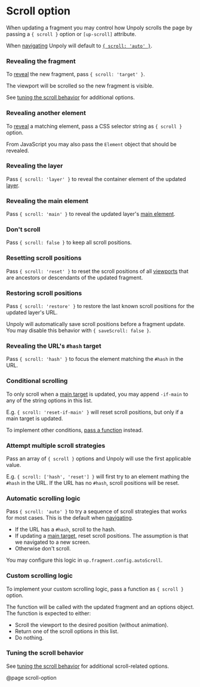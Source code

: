 
Scroll option
=============

When updating a fragment you may control how Unpoly scrolls the page by passing
a `{ scroll }` option or `[up-scroll]` attribute.

When [navigating](/navigation) Unpoly will default to
[`{ scroll: 'auto' }`](#automatic-scrolling-logic).

### Revealing the fragment

To [reveal](/up.reveal) the new fragment, pass `{ scroll: 'target' }`.

The viewport will be scrolled so the new fragment is visible.

See [tuning the scroll behavior](/scroll-tuning) for additional options.

### Revealing another element

To [reveal](/up.reveal) a matching element, pass a CSS selector string as `{ scroll }` option.

From JavaScript you may also pass the `Element` object that should be revealed.

### Revealing the layer

Pass `{ scroll: 'layer' }` to reveal the container element of the updated [layer](/up.layer).

### Revealing the main element

Pass `{ scroll: 'main' }` to reveal the updated layer's [main element](/up-main).

### Don't scroll

Pass `{ scroll: false }` to keep all scroll positions.

### Resetting scroll positions

Pass `{ scroll: 'reset' }` to reset the scroll positions of all
[viewports](/up.viewport) that are ancestors or descendants of the updated fragment.

### Restoring scroll positions

Pass `{ scroll: 'restore' }` to restore the last known scroll positions for the updated layer's URL.

Unpoly will automatically save scroll positions before a fragment update.
You may disable this behavior with `{ saveScroll: false }`.

### Revealing the URL's `#hash` target

Pass `{ scroll: 'hash' }` to focus the element matching the `#hash` in the URL.

### Conditional scrolling

To only scroll when a [main target](/up-main) is updated,
you may append `-if-main` to any of the string options in this list.

E.g. `{ scroll: 'reset-if-main' }` will reset scroll positions, but only if a main target is updated.

To implement other conditions, [pass a function](#custom-scrolling-logic) instead.

### Attempt multiple scroll strategies

Pass an array of `{ scroll }` options and Unpoly will use the first applicable value.

E.g. `{ scroll: ['hash', 'reset'] }` will first try to an element mathing the `#hash` in the URL.
If the URL has no `#hash`, scroll positions will be reset.

### Automatic scrolling logic

Pass `{ scroll: 'auto' }` to try a sequence of scroll strategies that works for most cases.
This is the default when [navigating](/navigation).

- If the URL has a `#hash`, scroll to the hash.
- If updating a [main target](/up-main), reset scroll positions.
  The assumption is that we navigated to a new screen.
- Otherwise don't scroll.

You may configure this logic in `up.fragment.config.autoScroll`.

### Custom scrolling logic

To implement your custom scrolling logic, pass a function as `{ scroll }` option.

The function will be called with the updated fragment and an options object.
The function is expected to either:

- Scroll the viewport to the desired position (without animation).
- Return one of the scroll options in this list.
- Do nothing.

### Tuning the scroll behavior

See [tuning the scroll behavior](/scroll-tuning) for additional scroll-related options.

@page scroll-option
